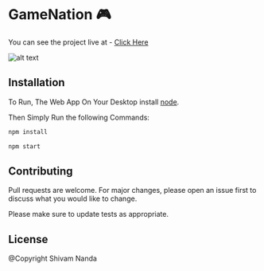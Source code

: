 # GameNation 🎮

You can see the project live at - [Click Here] 

![alt text](https://i.ibb.co/LvZRmP6/image-2021-11-19-193700.png)

## Installation

To Run, The Web App On Your Desktop install [node](https://nodejs.org/en/download/).

Then Simply Run the following Commands:
```bash
npm install

npm start
```
## Contributing
Pull requests are welcome. For major changes, please open an issue first to discuss what you would like to change.

Please make sure to update tests as appropriate.

## License

@Copyright Shivam Nanda

[Click Here]: <https://gamenation-shivam.web.app>
